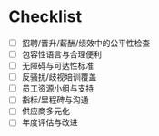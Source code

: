 # Checklist

- [ ] 招聘/晋升/薪酬/绩效中的公平性检查
- [ ] 包容性语言与合理便利
- [ ] 无障碍与可达性标准
- [ ] 反骚扰/歧视培训覆盖
- [ ] 员工资源小组与支持
- [ ] 指标/里程碑与沟通
- [ ] 供应商多元化
- [ ] 年度评估与改进
